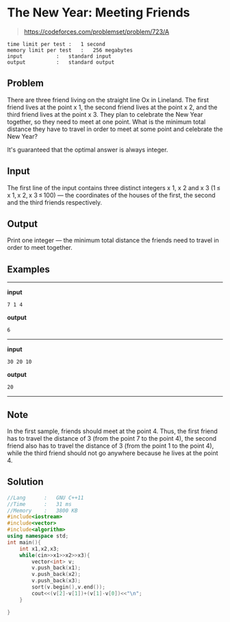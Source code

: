 # The New Year: Meeting Friends
> https://codeforces.com/problemset/problem/723/A

```
time limit per test	:	1 second
memory limit per test	:	256 megabytes
input			:	standard input
output			:	standard output
```
## Problem
There are three friend living on the straight line Ox in Lineland. The first friend lives at the point x 1, the second friend lives at the point x 2, and the third friend lives at the point x 3. They plan to celebrate the New Year together, so they need to meet at one point. What is the minimum total distance they have to travel in order to meet at some point and celebrate the New Year?

It's guaranteed that the optimal answer is always integer.

## Input
The first line of the input contains three distinct integers x 1, x 2 and x 3 (1 ≤ x 1, x 2, x 3 ≤ 100) — the coordinates of the houses of the first, the second and the third friends respectively.

## Output
Print one integer — the minimum total distance the friends need to travel in order to meet together.
## Examples
---
**input**
```
7 1 4
```
**output**
```
6
```
---
**input**
```
30 20 10
```
**output**
```
20
```
---
## Note
In the first sample, friends should meet at the point 4. Thus, the first friend has to travel the distance of 3 (from the point 7 to the point 4), the second friend also has to travel the distance of 3 (from the point 1 to the point 4), while the third friend should not go anywhere because he lives at the point 4.
## Solution
```c++
//Lang		:	GNU C++11
//Time		:	31 ms
//Memory	:	3800 KB
#include<iostream>
#include<vector>
#include<algorithm>
using namespace std;
int main(){
	int x1,x2,x3;
	while(cin>>x1>>x2>>x3){
		vector<int> v;
		v.push_back(x1);
		v.push_back(x2);
		v.push_back(x3);
		sort(v.begin(),v.end());
		cout<<(v[2]-v[1])+(v[1]-v[0])<<"\n";
	}

}
```
